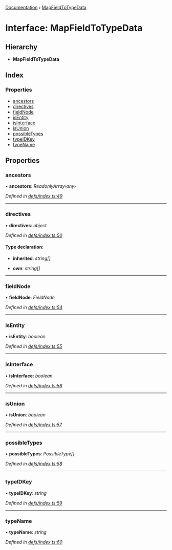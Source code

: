 [Documentation](../README.md) › [MapFieldToTypeData](mapfieldtotypedata.md)

# Interface: MapFieldToTypeData

## Hierarchy

* **MapFieldToTypeData**

## Index

### Properties

* [ancestors](mapfieldtotypedata.md#ancestors)
* [directives](mapfieldtotypedata.md#directives)
* [fieldNode](mapfieldtotypedata.md#fieldnode)
* [isEntity](mapfieldtotypedata.md#isentity)
* [isInterface](mapfieldtotypedata.md#isinterface)
* [isUnion](mapfieldtotypedata.md#isunion)
* [possibleTypes](mapfieldtotypedata.md#possibletypes)
* [typeIDKey](mapfieldtotypedata.md#typeidkey)
* [typeName](mapfieldtotypedata.md#typename)

## Properties

###  ancestors

• **ancestors**: *ReadonlyArray‹any›*

*Defined in [defs/index.ts:49](https://github.com/badbatch/graphql-box/blob/7c0d2fe/packages/request-parser/src/defs/index.ts#L49)*

___

###  directives

• **directives**: *object*

*Defined in [defs/index.ts:50](https://github.com/badbatch/graphql-box/blob/7c0d2fe/packages/request-parser/src/defs/index.ts#L50)*

#### Type declaration:

* **inherited**: *string[]*

* **own**: *string[]*

___

###  fieldNode

• **fieldNode**: *FieldNode*

*Defined in [defs/index.ts:54](https://github.com/badbatch/graphql-box/blob/7c0d2fe/packages/request-parser/src/defs/index.ts#L54)*

___

###  isEntity

• **isEntity**: *boolean*

*Defined in [defs/index.ts:55](https://github.com/badbatch/graphql-box/blob/7c0d2fe/packages/request-parser/src/defs/index.ts#L55)*

___

###  isInterface

• **isInterface**: *boolean*

*Defined in [defs/index.ts:56](https://github.com/badbatch/graphql-box/blob/7c0d2fe/packages/request-parser/src/defs/index.ts#L56)*

___

###  isUnion

• **isUnion**: *boolean*

*Defined in [defs/index.ts:57](https://github.com/badbatch/graphql-box/blob/7c0d2fe/packages/request-parser/src/defs/index.ts#L57)*

___

###  possibleTypes

• **possibleTypes**: *PossibleType[]*

*Defined in [defs/index.ts:58](https://github.com/badbatch/graphql-box/blob/7c0d2fe/packages/request-parser/src/defs/index.ts#L58)*

___

###  typeIDKey

• **typeIDKey**: *string*

*Defined in [defs/index.ts:59](https://github.com/badbatch/graphql-box/blob/7c0d2fe/packages/request-parser/src/defs/index.ts#L59)*

___

###  typeName

• **typeName**: *string*

*Defined in [defs/index.ts:60](https://github.com/badbatch/graphql-box/blob/7c0d2fe/packages/request-parser/src/defs/index.ts#L60)*

